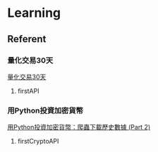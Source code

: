 # Learning

## Referent
### 量化交易30天
[量化交易30天](https://ithelp.ithome.com.tw/articles/10236459)

1.  firstAPI

### 用Python投資加密貨幣
[用Python投資加密貨幣：爬蟲下載歷史數據 (Part 2)](https://www.finlab.tw/btc-crawler-py/)

1. firstCryptoAPI